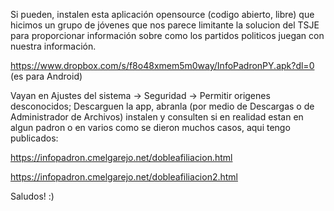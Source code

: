 Si pueden, instalen esta aplicación opensource (codigo abierto, libre) que hicimos un grupo de jóvenes que 
nos parece limitante la solucion del TSJE para proporcionar información sobre como los partidos politicos 
juegan con nuestra información.

https://www.dropbox.com/s/f8o48xmem5m0way/InfoPadronPY.apk?dl=0 (es para Android)

Vayan en Ajustes del sistema -> Seguridad -> Permitir origenes desconocidos; Descarguen la app, abranla 
(por medio de Descargas o de Administrador de Archivos) instalen y consulten si en realidad estan en algun 
padron o en varios como se dieron muchos casos, aqui tengo publicados:

https://infopadron.cmelgarejo.net/dobleafiliacion.html

https://infopadron.cmelgarejo.net/dobleafiliacion2.html

Saludos! :)
